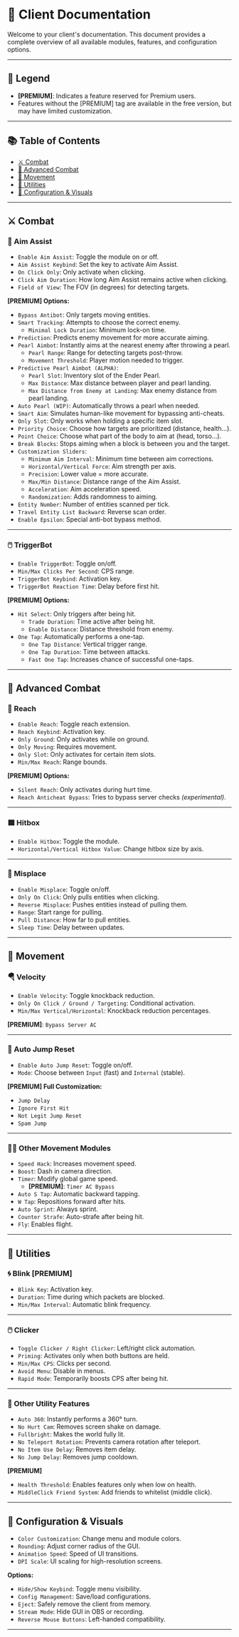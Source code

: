 # 🧾 Client Documentation

Welcome to your client's documentation. This document provides a complete overview of all available modules, features, and configuration options.

---

## 🧩 Legend

- **[PREMIUM]**: Indicates a feature reserved for Premium users.
- Features without the [PREMIUM] tag are available in the free version, but may have limited customization.

---

## 📚 Table of Contents

- [⚔️ Combat](#️combat)
- [🎯 Advanced Combat](#advanced-combat)
- [🏃 Movement](#movement)
- [🧰 Utilities](#utilities)
- [🎨 Configuration & Visuals](#configuration--visuals)

---

## ⚔️ Combat

### 🎯 Aim Assist

- `Enable Aim Assist`: Toggle the module on or off.
- `Aim Assist Keybind`: Set the key to activate Aim Assist.
- `On Click Only`: Only activate when clicking.
- `Click Aim Duration`: How long Aim Assist remains active when clicking.
- `Field of View`: The FOV (in degrees) for detecting targets.

**[PREMIUM] Options:**
- `Bypass Antibot`: Only targets moving entities.
- `Smart Tracking`: Attempts to choose the correct enemy.
  - `Minimal Lock Duration`: Minimum lock-on time.
- `Prediction`: Predicts enemy movement for more accurate aiming.
- `Pearl Aimbot`: Instantly aims at the nearest enemy after throwing a pearl.
  - `Pearl Range`: Range for detecting targets post-throw.
  - `Movement Threshold`: Player motion needed to trigger.
- `Predictive Pearl Aimbot (ALPHA)`:
  - `Pearl Slot`: Inventory slot of the Ender Pearl.
  - `Max Distance`: Max distance between player and pearl landing.
  - `Max Distance from Enemy at Landing`: Max enemy distance from pearl landing.
- `Auto Pearl (WIP)`: Automatically throws a pearl when needed.
- `Smart Aim`: Simulates human-like movement for bypassing anti-cheats.
- `Only Slot`: Only works when holding a specific item slot.
- `Priority Choice`: Choose how targets are prioritized (distance, health...).
- `Point Choice`: Choose what part of the body to aim at (head, torso...).
- `Break Blocks`: Stops aiming when a block is between you and the target.
- `Customization Sliders`:
  - `Minimum Aim Interval`: Minimum time between aim corrections.
  - `Horizontal/Vertical Force`: Aim strength per axis.
  - `Precision`: Lower value = more accurate.
  - `Max/Min Distance`: Distance range of the Aim Assist.
  - `Acceleration`: Aim acceleration speed.
  - `Randomization`: Adds randomness to aiming.
- `Entity Number`: Number of entities scanned per tick.
- `Travel Entity List Backward`: Reverse scan order.
- `Enable Epsilon`: Special anti-bot bypass method.

---

### 🖱️ TriggerBot

- `Enable TriggerBot`: Toggle on/off.
- `Min/Max Clicks Per Second`: CPS range.
- `TriggerBot Keybind`: Activation key.
- `TriggerBot Reaction Time`: Delay before first hit.

**[PREMIUM] Options:**
- `Hit Select`: Only triggers after being hit.
  - `Trade Duration`: Time active after being hit.
  - `Enable Distance`: Distance threshold from enemy.
- `One Tap`: Automatically performs a one-tap.
  - `One Tap Distance`: Vertical trigger range.
  - `One Tap Duration`: Time between attacks.
  - `Fast One Tap`: Increases chance of successful one-taps.

---

## 🔪 Advanced Combat

### 🧻 Reach

- `Enable Reach`: Toggle reach extension.
- `Reach Keybind`: Activation key.
- `Only Ground`: Only activates while on ground.
- `Only Moving`: Requires movement.
- `Only Slot`: Only activates for certain item slots.
- `Min/Max Reach`: Range bounds.

**[PREMIUM] Options:**
- `Silent Reach`: Only activates during hurt time.
- `Reach Anticheat Bypass`: Tries to bypass server checks *(experimental)*.

---

### 🟥 Hitbox

- `Enable Hitbox`: Toggle the module.
- `Horizontal/Vertical Hitbox Value`: Change hitbox size by axis.

---

### 🧲 Misplace

- `Enable Misplace`: Toggle on/off.
- `Only On Click`: Only pulls entities when clicking.
- `Reverse Misplace`: Pushes entities instead of pulling them.
- `Range`: Start range for pulling.
- `Pull Distance`: How far to pull entities.
- `Sleep Time`: Delay between updates.

---

## 🏃 Movement

### 🪂 Velocity

- `Enable Velocity`: Toggle knockback reduction.
- `Only On Click / Ground / Targeting`: Conditional activation.
- `Min/Max Vertical/Horizontal`: Knockback reduction percentages.

**[PREMIUM]**: `Bypass Server AC`

---

### 🦘 Auto Jump Reset

- `Enable Auto Jump Reset`: Toggle on/off.
- `Mode`: Choose between `Input` (fast) and `Internal` (stable).

**[PREMIUM] Full Customization:**
- `Jump Delay`
- `Ignore First Hit`
- `Not Legit Jump Reset`
- `Spam Jump`

---

### 🏃‍♂️ Other Movement Modules

- `Speed Hack`: Increases movement speed.
- `Boost`: Dash in camera direction.
- `Timer`: Modify global game speed.
  - **[PREMIUM]**: `Timer AC Bypass`
- `Auto S Tap`: Automatic backward tapping.
- `W Tap`: Repositions forward after hits.
- `Auto Sprint`: Always sprint.
- `Counter Strafe`: Auto-strafe after being hit.
- `Fly`: Enables flight.

---

## 🧰 Utilities

### 🌀 Blink **[PREMIUM]**

- `Blink Key`: Activation key.
- `Duration`: Time during which packets are blocked.
- `Min/Max Interval`: Automatic blink frequency.

---

### 🖱️ Clicker

- `Toggle Clicker / Right Clicker`: Left/right click automation.
- `Priming`: Activates only when both buttons are held.
- `Min/Max CPS`: Clicks per second.
- `Avoid Menu`: Disable in menus.
- `Rapid Mode`: Temporarily boosts CPS after being hit.

---

### 🧩 Other Utility Features

- `Auto 360`: Instantly performs a 360° turn.
- `No Hurt Cam`: Removes screen shake on damage.
- `Fullbright`: Makes the world fully lit.
- `No Teleport Rotation`: Prevents camera rotation after teleport.
- `No Item Use Delay`: Removes item delay.
- `No Jump Delay`: Removes jump cooldown.

**[PREMIUM]**
- `Health Threshold`: Enables features only when low on health.
- `MiddleClick Friend System`: Add friends to whitelist (middle click).

---

## 🎨 Configuration & Visuals

- `Color Customization`: Change menu and module colors.
- `Rounding`: Adjust corner radius of the GUI.
- `Animation Speed`: Speed of UI transitions.
- `DPI Scale`: UI scaling for high-resolution screens.

**Options:**
- `Hide/Show Keybind`: Toggle menu visibility.
- `Config Management`: Save/load configurations.
- `Eject`: Safely remove the client from memory.
- `Stream Mode`: Hide GUI in OBS or recording.
- `Reverse Mouse Buttons`: Left-handed compatibility.

---

